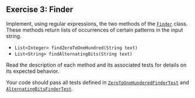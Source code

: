 ## Exercise 3: Finder

Implement, using regular expressions, the two methods of the [`Finder`](Finder.java) class. These methods return lists of occurrences of certain patterns in the input string.

  - `List<Integer> findZeroToOneHundred(String text) `
  - `List<String> findAlternatingBits(String text) `

Read the description of each method and its associated tests for details on its expected behavior.

Your code should pass all tests defined in [`ZeroToOneHunderedFinderTest`](../../../test/java/ex3/ZeroToOneHunderedFinderTest.java) and [`AlternatingBitsFinderTest`](../../../test/java/ex3/AlternatingBitsFinderTest.java).
 